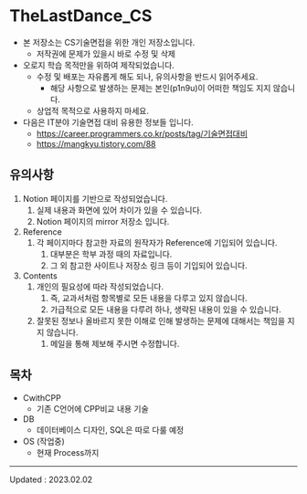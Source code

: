 # TheLastDance_CS

- 본 저장소는 CS기술면접을 위한 개인 저장소입니다.
    - 저작권에 문제가 있을시 바로 수정 및 삭제
- 오로지 학습 목적만을 위하여 제작되었습니다.
    - 수정 및 배포는 자유롭게 해도 되나, 유의사항을 반드시 읽어주세요.
        - 해당 사항으로 발생하는 문제는 본인(p1n9u)이 어떠한 책임도 지지 않습니다.
    - 상업적 목적으로 사용하지 마세요.
- 다음은 IT분야 기술면접 대비 유용한 정보들 입니다.
    - https://career.programmers.co.kr/posts/tag/기술면접대비
    - https://mangkyu.tistory.com/88

## 유의사항

1. Notion 페이지를 기반으로 작성되었습니다.
    1. 실제 내용과 화면에 있어 차이가 있을 수 있습니다.
    2. Notion 페이지의 mirror 저장소 입니다.
2. Reference
    1. 각 페이지마다 참고한 자료의 원작자가 Reference에 기입되어 있습니다.
        1. 대부분은 학부 과정 때의 자료입니다.
        2. 그 외 참고한 사이트나 저장소 링크 등이 기입되어 있습니다.
3. Contents
    1. 개인의 필요성에 따라 작성되었습니다.
        1. 즉, 교과서처럼 항목별로 모든 내용을 다루고 있지 않습니다.
        2. 가급적으로 모든 내용을 다루려 하나, 생략된 내용이 있을 수 있습니다.
    2. 잘못된 정보나 올바르지 못한 이해로 인해 발생하는 문제에 대해서는 책임을 지지 않습니다.
        1. 메일을 통해 제보해 주시면 수정합니다.

## 목차

- CwithCPP
    - 기존 C언어에 CPP비교 내용 기술
- DB
    - 데이터베이스 디자인, SQL은 따로 다룰 예정
- OS (작업중)
    - 현재 Process까지 
---        
Updated : 2023.02.02
